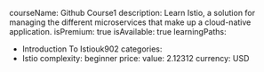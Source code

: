   courseName: Github Course1
  description: Learn Istio, a solution for managing the different microservices that make up a cloud-native application.
  isPremium: true
  isAvailable: true
  learningPaths:
  - Introduction To Istiouk902
  categories:
  - Istio
  complexity: beginner
  price:
    value: 2.12312
    currency: USD
